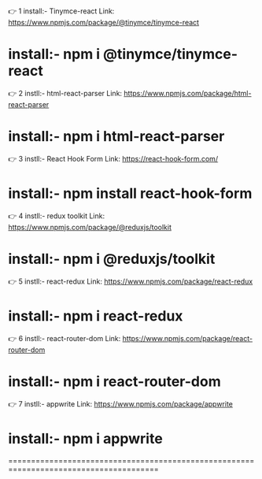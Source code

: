 👉 1 install:- Tinymce-react
Link: https://www.npmjs.com/package/@tinymce/tinymce-react
# install:-  npm i @tinymce/tinymce-react


👉 2 instll:- html-react-parser
Link: https://www.npmjs.com/package/html-react-parser
# install:-  npm i html-react-parser


👉 3 instll:- React Hook Form
Link: https://react-hook-form.com/
# install:-  npm install react-hook-form



👉 4 instll:- redux toolkit 
Link: https://www.npmjs.com/package/@reduxjs/toolkit
# install:-  npm i @reduxjs/toolkit


👉 5 instll:- react-redux 
Link: https://www.npmjs.com/package/react-redux
# install:-  npm i react-redux


👉 6 instll:- react-router-dom
Link: https://www.npmjs.com/package/react-router-dom
# install:-  npm i react-router-dom


👉 7 instll:- appwrite
Link: https://www.npmjs.com/package/appwrite
# install:-  npm i appwrite



=======================================================================================

